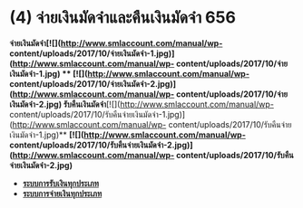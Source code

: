 # (4)    จ่ายเงินมัดจำและคืนเงินมัดจำ 656

**จ่ายเงินมัดจำ[![](http://www.smlaccount.com/manual/wp-
content/uploads/2017/10/จ่ายเงินมัดจำ-1.jpg)](http://www.smlaccount.com/manual/wp-
content/uploads/2017/10/จ่ายเงินมัดจำ-1.jpg) **
**[![](http://www.smlaccount.com/manual/wp-
content/uploads/2017/10/จ่ายเงินมัดจำ-2.jpg)](http://www.smlaccount.com/manual/wp-
content/uploads/2017/10/จ่ายเงินมัดจำ-2.jpg)**
**รับคืนเงินมัดจำ****[![](http://www.smlaccount.com/manual/wp-
content/uploads/2017/10/รับคืนจ่ายเงินมัดจำ-1.jpg)](http://www.smlaccount.com/manual/wp-
content/uploads/2017/10/รับคืนจ่ายเงินมัดจำ-1.jpg)**
**[![](http://www.smlaccount.com/manual/wp-
content/uploads/2017/10/รับคืนจ่ายเงินมัดจำ-2.jpg)](http://www.smlaccount.com/manual/wp-
content/uploads/2017/10/รับคืนจ่ายเงินมัดจำ-2.jpg)**  

  * [**ระบบการรับเงินทุกประเภท**](http://www.smlaccount.com/manual/?page_id=365)
  * [**ระบบการจ่ายเงินทุกประเภท**](http://www.smlaccount.com/manual/?page_id=369)

